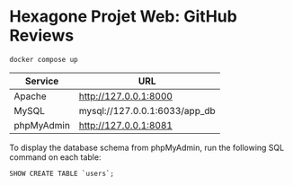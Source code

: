 # Hexagone Projet Web: GitHub Reviews

```shell
docker compose up
```

| Service    | URL                           |
|------------|-------------------------------|
| Apache     | http://127.0.0.1:8000         |
| MySQL      | mysql://127.0.0.1:6033/app_db |
| phpMyAdmin | http://127.0.0.1:8081         |

To display the database schema from phpMyAdmin, run the following SQL command on each table:

```mysql
SHOW CREATE TABLE `users`;
```